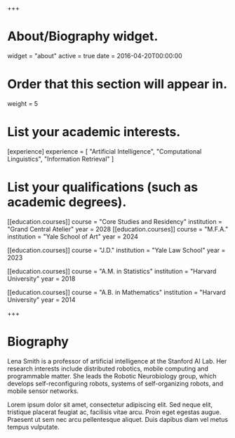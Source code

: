 +++
# About/Biography widget.
widget = "about"
active = true
date = 2016-04-20T00:00:00

# Order that this section will appear in.
weight = 5

# List your academic interests.
[experience]
  experience = [
    "Artificial Intelligence",
    "Computational Linguistics",
    "Information Retrieval"
  ]

# List your qualifications (such as academic degrees).
[[education.courses]]
  course = "Core Studies and Residency"
  institution = "Grand Central Atelier"
  year = 2028
[[education.courses]]
  course = "M.F.A."
  institution = "Yale School of Art"
  year = 2024

[[education.courses]]
  course = "J.D."
  institution = "Yale Law School"
  year = 2023
  
  [[education.courses]]
  course = "A.M. in Statistics"
  institution = "Harvard University"
  year = 2018

[[education.courses]]
  course = "A.B. in Mathematics"
  institution = "Harvard University"
  year = 2014
 
+++

# Biography

Lena Smith is a professor of artificial intelligence at the Stanford AI Lab. Her research interests include distributed robotics, mobile computing and programmable matter. She leads the Robotic Neurobiology group, which develops self-reconfiguring robots, systems of self-organizing robots, and mobile sensor networks.

Lorem ipsum dolor sit amet, consectetur adipiscing elit. Sed neque elit, tristique placerat feugiat ac, facilisis vitae arcu. Proin eget egestas augue. Praesent ut sem nec arcu pellentesque aliquet. Duis dapibus diam vel metus tempus vulputate. 
